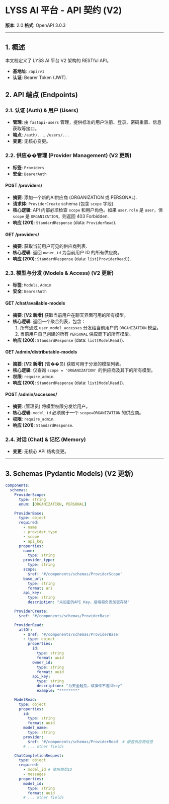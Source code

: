 # LYSS AI 平台 - API 契约 (V2)

**版本**: 2.0
**格式**: OpenAPI 3.0.3

---

## 1. 概述

本文档定义了 LYSS AI 平台 V2 架构的 RESTful API。

*   **基地址**: `/api/v1`
*   **认证**: Bearer Token (JWT).

## 2. API 端点 (Endpoints)

### 2.1. 认证 (Auth) & 用户 (Users)

*   **管理**: 由 `fastapi-users` 管理，提供标准的用户注册、登录、密码重置、信息获取等接口。
*   **端点**: `/auth/...`, `/users/...`
*   **变更**: 无核心变更。

### 2.2. 供应��管理 (Provider Management) (V2 更新)

*   **标签**: `Providers`
*   **安全**: `BearerAuth`

#### POST /providers/
*   **摘要**: 添加一个新的AI供应商 (ORGANIZATION 或 PERSONAL).
*   **请求体**: `ProviderCreate` schema (包含 `scope` 字段).
*   **核心逻辑**: API 内部必须检查 `scope` 和用户角色。如果 `user.role` 是 `user`，但 `scope` 是 `ORGANIZATION`，则返回 403 Forbidden.
*   **响应 (201)**: `StandardResponse` (data: `ProviderRead`).

#### GET /providers/
*   **摘要**: 获取当前用户可见的供应商列表.
*   **核心逻辑**: 返回 `owner_id` 为当前用户 ID 的所有供应商。
*   **响应 (200)**: `StandardResponse` (data: `list[ProviderRead]`).

### 2.3. 模型与分发 (Models & Access) (V2 更新)

*   **标签**: `Models`, `Admin`
*   **安全**: `BearerAuth`

#### GET /chat/available-models
*   **摘要**: **[V2 新增]** 获取当前用户在聊天界面可用的所有模型。
*   **核心逻辑**: 返回一个聚合列表，包含：
    1.  所有通过 `user_model_accesses` 分发给当前用户的 `ORGANIZATION` 模型。
    2.  当前用户自己创建的所有 `PERSONAL` 供应商下的所有模型。
*   **响应 (200)**: `StandardResponse` (data: `list[ModelRead]`).

#### GET /admin/distributable-models
*   **摘要**: **[V2 新增]** (管��员) 获取可用于分发的模型列表。
*   **核心逻辑**: 仅查询 `scope = 'ORGANIZATION'` 的供应商及其下的所有模型。
*   **权限**: `require_admin`.
*   **响应 (200)**: `StandardResponse` (data: `list[ModelRead]`).

#### POST /admin/accesses/
*   **摘要**: (管理员) 将模型权限分发给用户。
*   **核心逻辑**: `model_id` 必须属于一个 `scope=ORGANIZATION` 的供应商。
*   **权限**: `require_admin`.
*   **响应 (201)**: `StandardResponse`.

### 2.4. 对话 (Chat) & 记忆 (Memory)

*   **变更**: 无核心 API 结构变更。

---

## 3. Schemas (Pydantic Models) (V2 更新)

```yaml
components:
  schemas:
    ProviderScope:
      type: string
      enum: [ORGANIZATION, PERSONAL]

    ProviderBase:
      type: object
      required:
        - name
        - provider_type
        - scope
        - api_key
      properties:
        name:
          type: string
        provider_type:
          type: string
        scope:
          $ref: '#/components/schemas/ProviderScope'
        base_url:
          type: string
          format: uri
        api_key:
          type: string
          description: "未加密的API Key，后端将负责加密存储"

    ProviderCreate:
      $ref: '#/components/schemas/ProviderBase'

    ProviderRead:
      allOf:
        - $ref: '#/components/schemas/ProviderBase'
        - type: object
          properties:
            id:
              type: string
              format: uuid
            owner_id:
              type: string
              format: uuid
            api_key:
              type: string
              description: "为安全起见，读操作不返回key"
              example: "********"

    ModelRead:
      type: object
      properties:
        id:
          type: string
          format: uuid
        model_name:
          type: string
        provider:
          $ref: '#/components/schemas/ProviderRead' # 嵌套供应商信息
        # ... other fields

    ChatCompletionRequest:
      type: object
      required:
        - model_id # 使用模型ID
        - messages
      properties:
        model_id:
          type: string
          format: uuid
        # ... other fields
```
